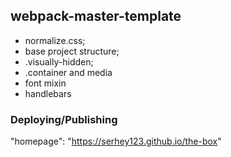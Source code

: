 ## webpack-master-template

- normalize.css;
- base project structure;
- .visually-hidden;
- .container and media
- font mixin
- handlebars

### Deploying/Publishing

"homepage": "https://serhey123.github.io/the-box"

